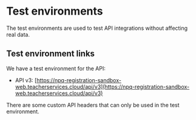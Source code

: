 # Test environments

The test environments are used to test API integrations without affecting real data.

## Test environment links

We have a test environment for the API:

* API v3:
[https://npq-registration-sandbox-web.teacherservices.cloud/api/v3](https://npq-registration-sandbox-web.teacherservices.cloud/api/v3)

<div class="govuk-inset-text">
There are some custom API headers that can only be used in the test environment.
</div>
